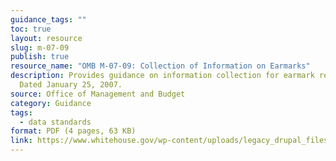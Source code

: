 ```yaml
---
guidance_tags: ""
toc: true
layout: resource
slug: m-07-09
publish: true
resource_name: "OMB M-07-09: Collection of Information on Earmarks"
description: Provides guidance on information collection for earmark reform.
  Dated January 25, 2007.
source: Office of Management and Budget
category: Guidance
tags:
  - data standards
format: PDF (4 pages, 63 KB)
link: https://www.whitehouse.gov/wp-content/uploads/legacy_drupal_files/omb/memoranda/2007/m07-09.pdf
---
```

